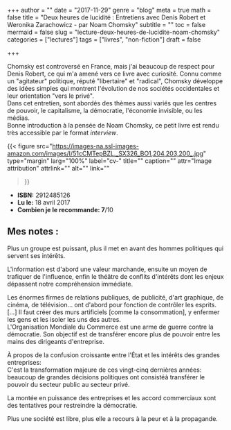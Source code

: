 +++
author = ""
date = "2017-11-29"
genre = "blog"
meta = true
math = false
title = "Deux heures de lucidité : Entretiens avec Denis Robert et Weronika Zarachowicz - par Noam Chomsky"
subtitle = ""
toc = false
mermaid = false
slug = "lecture-deux-heures-de-lucidite-noam-chomsky"
categories = ["lectures"]
tags = ["livres", "non-fiction"]
draft = false

+++


Chomsky est controversé en France, mais j'ai beaucoup de respect pour Denis Robert, ce qui m'a amené vers ce livre avec curiosité. Connu comme un "agitateur" politique, réputé "libertaire" et "radical", Chomsky développe des idées simples qui montrent l'évolution de nos sociétés occidentales et leur orientation "vers le privé".  
Dans cet entretien, sont abordés des thèmes aussi variés que les centres de pouvoir, le capitalisme, la démocratie, l'économie invisible, ou les médias.  
Bonne introduction à la pensée de Noam Chomsky, ce petit livre est rendu très accessible par le format _interview_.
 

{{< figure
  src="https://images-na.ssl-images-amazon.com/images/I/51cCMTepBZL._SX326_BO1,204,203,200_.jpg"
  type="margin"
  larg="100%"
  label="cv-"
  title=""
  caption=""
  attr="Image attribution"
  attrlink=""
  alt=""
  link=""
 >}}

* __ISBN:__ 2912485126  
* __Lu le:__ 18 avril 2017
* __Combien je le recommande: 7__/10  


## Mes notes :

Plus un groupe est puissant, plus il met en avant des hommes politiques qui servent ses intérêts.

L'information est d'abord une valeur marchande, ensuite un moyen de trafiquer de l'influence, enfin le théâtre de conflits d'intérêts dont les enjeux dépassent notre compréhension immédiate.  

Les énormes firmes de relations publiques, de publicité, d'art graphique, de cinéma, de télévision… ont d'abord pour fonction de contrôler les esprits. […] Il faut créer des murs artificiels [comme la consommation], y enfermer les gens et les isoler les uns des autres.  
L'Organisation Mondiale du Commerce est une arme de guerre contre la démocratie. Son objectif est de transférer encore plus de pouvoir entre les mains des dirigeants d'entreprise.  

À propos de la confusion croissante entre l'État et les intérêts des grandes entreprises:  
C'est la transformation majeure de ces vingt-cinq dernières années: beaucoup de grandes décisions politiques ont consistéà transférer le pouvoir du secteur public au secteur privé.  

La montée en puissance des entreprises et les accord commerciaux sont des tentatives pour restreindre la démocratie.  

Plus une société est libre, plus elle a recours à la peur et à la propagande.  
